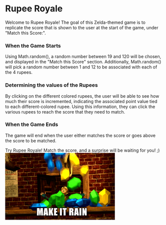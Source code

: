 # Rupee Royale 

Welcome to Rupee Royale! The goal of this Zelda-themed game is to replicate the score that is shown to the user at the start of the game, under "Match this Score:". 

### When the Game Starts
Using Math.random(), a random number between 19 and 120 will be chosen, and displayed in the "Match this Score" section. 
Additionally, Math.random() will pick a random number between 1 and 12 to be associated with each of the 4 rupees. 

### Determining the values of the Rupees
By clicking on the different colored rupees, the user will be able to see how much their score is incremented, indicating the associated point value tied to each different-colored rupee. Using this information, they can click the various rupees to reach the score that they need to match. 

### When the Game Ends 
The game will end when the user either matches the score or goes above the score to be matched. 

Try Rupee Royale! Match the score, and a surprise will be waiting for you! ;)
![Rupee Surprise](assets/images/IMG-4386.GIF)


